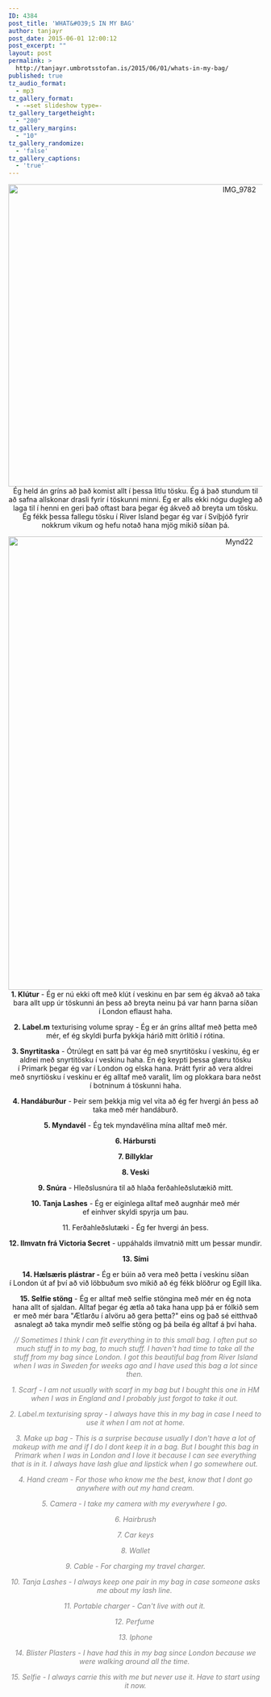 ```yaml
---
ID: 4384
post_title: 'WHAT&#039;S IN MY BAG'
author: tanjayr
post_date: 2015-06-01 12:00:12
post_excerpt: ""
layout: post
permalink: >
  http://tanjayr.umbrotsstofan.is/2015/06/01/whats-in-my-bag/
published: true
tz_audio_format:
  - mp3
tz_gallery_format:
  - -=set slideshow type=-
tz_gallery_targetheight:
  - "200"
tz_gallery_margins:
  - "10"
tz_gallery_randomize:
  - 'false'
tz_gallery_captions:
  - 'true'
---
```

<p style="text-align: center;"><img class="aligncenter size-large wp-image-4386" src="http://www.tanjayr.com/wp-content/uploads/2015/06/IMG_9782-1024x683.jpg" alt="IMG_9782" width="900" height="600" />Ég held án gríns að það komist allt í þessa litlu tösku. Ég á það stundum til að safna allskonar drasli fyrir í töskunni minni. Ég er alls ekki nógu dugleg að laga til í henni en geri það oftast bara þegar ég ákveð að breyta um tösku. Ég fékk þessa fallegu tösku í <span class="nwe">River</span> <span class="nwe">Island</span> þegar ég var í Svíþjóð fyrir nokkrum vikum og hefu notað hana mjög mikið síðan þá.</p>
<p style="text-align: center;"><img class="aligncenter size-large wp-image-4387" src="http://www.tanjayr.com/wp-content/uploads/2015/06/Mynd22-1024x1024.jpg" alt="Mynd22" width="900" height="900" /><strong>1. Klútur</strong> - Ég er nú ekki oft með klút í veskinu en þar sem ég ákvað að taka bara allt upp úr töskunni án þess að breyta neinu þá var hann þarna síðan í <span class="nwe">London</span> eflaust <span class="nwe">haha</span>.</p>
<p style="text-align: center;"><strong>2. <span class="nwe">Label.m</span></strong> <span class="nwe">texturising</span> <span class="nwe">volume</span> <span class="nwe">spray</span> - Ég er án gríns alltaf með þetta með mér, ef ég skyldi þurfa þykkja hárið mitt örlítið í rótina.</p>
<p style="text-align: center;"><strong>3. Snyrtitaska</strong> - Ótrúlegt en satt þá var ég með snyrtitösku í veskinu, ég er aldrei með snyrtitösku í veskinu <span class="nwe">haha</span>. En ég keypti þessa glæru tösku í <span class="nwe">Primark</span> þegar ég var í <span class="nwe">London</span> og elska hana. Þrátt fyrir að vera aldrei með <span class="nwe">snyrtiösku</span> í veskinu er ég alltaf með varalit, lím og plokkara bara neðst í botninum á töskunni <span class="nwe">haha</span>.</p>
<p style="text-align: center;"><strong>4. Handáburður</strong> - Þeir sem þekkja mig vel vita að ég fer hvergi án þess að taka með mér handáburð.</p>
<p style="text-align: center;"><strong>5. Myndavél</strong> - Ég tek myndavélina mína alltaf með mér.</p>
<p style="text-align: center;"><strong>6. Hárbursti</strong></p>
<p style="text-align: center;"><strong>7. Bíllyklar</strong></p>
<p style="text-align: center;"><strong>8. Veski</strong></p>
<p style="text-align: center;"><strong>9. Snúra</strong> - Hleðslusnúra til að hlaða ferðahleðslutækið mitt.</p>
<p style="text-align: center;"><strong>10. Tanja <span class="nwe">Lashes</span></strong> - Ég er eiginlega alltaf með augnhár með mér ef einhver skyldi spyrja um þau.</p>
<p style="text-align: center;">11. Ferðahleðslutæki - Ég fer hvergi án þess.</p>
<p style="text-align: center;"><strong>12. Ilmvatn frá <span class="nwe">Victoria</span> <span class="nwe">Secret</span></strong> - uppáhalds ilmvatnið mitt um þessar mundir.</p>
<p style="text-align: center;"><strong>13. Sími</strong></p>
<p style="text-align: center;"><strong>14. Hælsæris plástrar -</strong> Ég er búin að vera með þetta í veskinu síðan í <span class="nwe">London</span> út af því að við löbbuðum svo mikið að ég fékk blöðrur og Egill líka.</p>
<p style="text-align: center;"><strong>15. <span class="nwe">Selfie</span> stöng</strong> - Ég er alltaf með <span class="nwe">selfie</span> stöngina með mér en ég nota hana allt of sjaldan. Alltaf þegar ég ætla að taka hana upp þá er fólkið sem er með mér bara "Ætlarðu í alvöru að gera þetta?" eins og það sé eitthvað asnalegt að taka myndir með <span class="nwe">selfie</span> stöng og þá <span class="nwe">beila</span> ég alltaf á því <span class="nwe">haha</span>.</p>
<p style="text-align: center;"><span style="color: #808080;"><em>// Sometimes I think I can fit everything in to this small bag. I often put so much stuff in to my bag, to much stuff. I haven't had time to take all the stuff from my bag since London. I got this beautiful bag from River Island when I was in Sweden for weeks ago and I have used this bag a lot since then. </em></span></p>
<p style="text-align: center;"><span style="color: #808080;"><em>1. Scarf - I am not usually with scarf in my bag but I bought this one in HM when I was in England and I probably just forgot to take it out. </em></span></p>
<p style="text-align: center;"><em><span style="color: #808080;">2. Label.m texturising spray - I always have this in my bag in case I need to use it when I am not at home.</span></em></p>
<p style="text-align: center;"><span style="color: #808080;"><em>3. Make up bag - This is a surprise because usually I don't have a lot of makeup with me and if I do I dont keep it in a bag. But I bought this bag in Primark when I was in London and I love it because I can see everything that is in it. I always have lash glue and lipstick when I go somewhere out. </em></span></p>
<p style="text-align: center;"><span style="color: #808080;"><em>4. Hand cream - For those who know me the best, know that I dont go anywhere with out my hand cream.</em></span></p>
<p style="text-align: center;"><span style="color: #808080;"><em>5. Camera - I take my camera with my everywhere I go. </em></span></p>
<p style="text-align: center;"><span style="color: #808080;"><em>6. Hairbrush</em></span></p>
<p style="text-align: center;"><span style="color: #808080;"><em>7. Car keys</em></span></p>
<p style="text-align: center;"><span style="color: #808080;"><em>8. Wallet</em></span></p>
<p style="text-align: center;"><span style="color: #808080;"><em>9. Cable - For charging my travel charger.</em></span></p>
<p style="text-align: center;"><span style="color: #808080;"><em>10. Tanja <span class="nwe">Lashes</span> - I always keep one pair in my bag in case someone asks me about my lash line. </em></span></p>
<p style="text-align: center;"><span style="color: #808080;"><em>11. Portable charger - Can't live with out it. </em></span></p>
<p style="text-align: center;"><span style="color: #808080;"><em>12. Perfume </em></span></p>
<p style="text-align: center;"><span style="color: #808080;"><em>13. Iphone</em></span></p>
<p style="text-align: center;"><span style="color: #808080;"><em>14. Blister Plasters - I have had this in my bag since London because we were walking around all the time. </em></span></p>
<p style="text-align: center;"><span style="color: #808080;"><em>15. <span class="nwe">Selfie</span> - I always carrie this with me but never use it. Have to start using it now.</em></span></p>